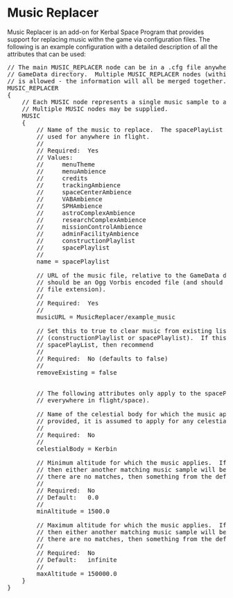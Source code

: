 # Music Replacer

Music Replacer is an add-on for Kerbal Space Program that provides support for replacing music withn the game via configuration files.  The following is an example configuration with a detailed description of all the attributes that can be used:

<pre>
// The main MUSIC_REPLACER node can be in a .cfg file anywhere within the
// GameData directory.  Multiple MUSIC_REPLACER nodes (within multiple files)
// is allowed - the information will all be merged together.
MUSIC_REPLACER
{
    // Each MUSIC node represents a single music sample to add/replace.
    // Multiple MUSIC nodes may be supplied.
    MUSIC
    {
        // Name of the music to replace.  The spacePlayList is the one that is
        // used for anywhere in flight.
        //
        // Required:  Yes
        // Values:
        //     menuTheme
        //     menuAmbience
        //     credits
        //     trackingAmbience
        //     spaceCenterAmbience
        //     VABAmbience
        //     SPHAmbience
        //     astroComplexAmbience
        //     researchComplexAmbience
        //     missionControlAmbience
        //     adminFacilityAmbience
        //     constructionPlaylist
        //     spacePlaylist
        //
        name = spacePlaylist

        // URL of the music file, relative to the GameData directory.  This
        // should be an Ogg Vorbis encoded file (and should not include the 
        // file extension).
        //
        // Required:  Yes
        //
        musicURL = MusicReplacer/example_music

        // Set this to true to clear music from existing lists 
        // (constructionPlaylist or spacePlaylist).  If this is set for
        // spacePlayList, then recommend
        //
        // Required:  No (defaults to false)
        //
        removeExisting = false


        // The following attributes only apply to the spacePlayList (used
        // everywhere in flight/space).

        // Name of the celestial body for which the music applies to.  If not
        // provided, it is assumed to apply for any celestial body.
        //
        // Required:  No
        //
        celestialBody = Kerbin

        // Minimum altitude for which the music applies.  If below this altitude
        // then either another matching music sample will be played or the if 
        // there are no matches, then something from the default list.
        //
        // Required:  No
        // Default:   0.0
        //
        minAltitude = 1500.0

        // Maximum altitude for which the music applies.  If above this altitude
        // then either another matching music sample will be played or the if 
        // there are no matches, then something from the default list.
        //
        // Required:  No
        // Default:   infinite
        //
        maxAltitude = 150000.0
    }
}
</pre>
